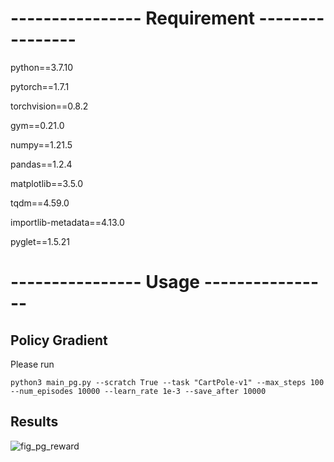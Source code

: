 # ---------------- Requirement ----------------

python==3.7.10

pytorch==1.7.1

torchvision==0.8.2

gym==0.21.0

numpy==1.21.5

pandas==1.2.4

matplotlib==3.5.0

tqdm==4.59.0

importlib-metadata==4.13.0

pyglet==1.5.21

# ---------------- Usage ----------------
## Policy Gradient 
Please run
```
python3 main_pg.py --scratch True --task "CartPole-v1" --max_steps 100 --num_episodes 10000 --learn_rate 1e-3 --save_after 10000
```

## Results

![fig_pg_reward](https://github.com/krm9c/RL_thompson/assets/38525155/cf437c8a-6bfe-4ee3-9fbb-48634343b068)


